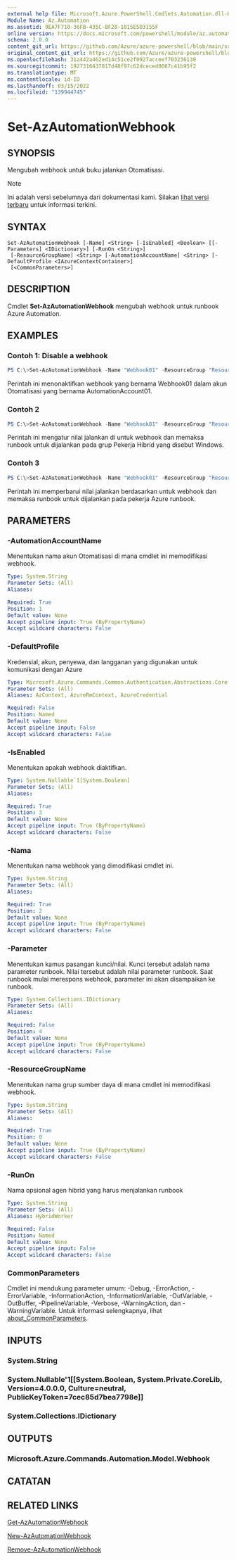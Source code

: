 ```yaml
---
external help file: Microsoft.Azure.PowerShell.Cmdlets.Automation.dll-Help.xml
Module Name: Az.Automation
ms.assetid: 9EA7F710-36FB-435C-BF28-1015E5D3155F
online version: https://docs.microsoft.com/powershell/module/az.automation/set-azautomationwebhook
schema: 2.0.0
content_git_url: https://github.com/Azure/azure-powershell/blob/main/src/Automation/Automation/help/Set-AzAutomationWebhook.md
original_content_git_url: https://github.com/Azure/azure-powershell/blob/main/src/Automation/Automation/help/Set-AzAutomationWebhook.md
ms.openlocfilehash: 31a442a462ed14c51ce2f0927acceef703236130
ms.sourcegitcommit: 1927316437817d48f97c62dceced0067c41b95f2
ms.translationtype: MT
ms.contentlocale: id-ID
ms.lasthandoff: 03/15/2022
ms.locfileid: "139944745"
---
```

# Set-AzAutomationWebhook

## SYNOPSIS
Mengubah webhook untuk buku jalankan Otomatisasi.

> [!NOTE]
>Ini adalah versi sebelumnya dari dokumentasi kami. Silakan [lihat versi terbaru](/powershell/module/az.automation/set-azautomationwebhook) untuk informasi terkini.

## SYNTAX

```
Set-AzAutomationWebhook [-Name] <String> [-IsEnabled] <Boolean> [[-Parameters] <IDictionary>] [-RunOn <String>]
 [-ResourceGroupName] <String> [-AutomationAccountName] <String> [-DefaultProfile <IAzureContextContainer>]
 [<CommonParameters>]
```

## DESCRIPTION
Cmdlet **Set-AzAutomationWebhook** mengubah webhook untuk runbook Azure Automation.

## EXAMPLES

### Contoh 1: Disable a webhook
```powershell
PS C:\>Set-AzAutomationWebhook -Name "Webhook01" -ResourceGroup "ResourceGroup01" -AutomationAccountName "AutomationAccount01" -IsEnabled $False
```

Perintah ini menonaktifkan webhook yang bernama Webhook01 dalam akun Otomatisasi yang bernama AutomationAccount01.

### Contoh 2
```powershell
PS C:\>Set-AzAutomationWebhook -Name "Webhook01" -ResourceGroup "ResourceGroup01" -AutomationAccountName "AutomationAccount01" -RunOn 'Windows'
```

Perintah ini mengatur nilai jalankan di untuk webhook dan memaksa runbook untuk dijalankan pada grup Pekerja Hibrid yang disebut Windows.

### Contoh 3
```powershell
PS C:\>Set-AzAutomationWebhook -Name "Webhook01" -ResourceGroup "ResourceGroup01" -AutomationAccountName "AutomationAccount01" -RunOn $null
```

Perintah ini memperbarui nilai jalankan berdasarkan untuk webhook dan memaksa runbook untuk dijalankan pada pekerja Azure runbook. 

## PARAMETERS

### -AutomationAccountName
Menentukan nama akun Otomatisasi di mana cmdlet ini memodifikasi webhook.

```yaml
Type: System.String
Parameter Sets: (All)
Aliases:

Required: True
Position: 1
Default value: None
Accept pipeline input: True (ByPropertyName)
Accept wildcard characters: False
```

### -DefaultProfile
Kredensial, akun, penyewa, dan langganan yang digunakan untuk komunikasi dengan Azure

```yaml
Type: Microsoft.Azure.Commands.Common.Authentication.Abstractions.Core.IAzureContextContainer
Parameter Sets: (All)
Aliases: AzContext, AzureRmContext, AzureCredential

Required: False
Position: Named
Default value: None
Accept pipeline input: False
Accept wildcard characters: False
```

### -IsEnabled
Menentukan apakah webhook diaktifkan.

```yaml
Type: System.Nullable`1[System.Boolean]
Parameter Sets: (All)
Aliases:

Required: True
Position: 3
Default value: None
Accept pipeline input: True (ByPropertyName)
Accept wildcard characters: False
```

### -Nama
Menentukan nama webhook yang dimodifikasi cmdlet ini.

```yaml
Type: System.String
Parameter Sets: (All)
Aliases:

Required: True
Position: 2
Default value: None
Accept pipeline input: True (ByPropertyName)
Accept wildcard characters: False
```

### -Parameter
Menentukan kamus pasangan kunci/nilai.
Kunci tersebut adalah nama parameter runbook.
Nilai tersebut adalah nilai parameter runbook.
Saat runbook mulai merespons webhook, parameter ini akan disampaikan ke runbook.

```yaml
Type: System.Collections.IDictionary
Parameter Sets: (All)
Aliases:

Required: False
Position: 4
Default value: None
Accept pipeline input: True (ByPropertyName)
Accept wildcard characters: False
```

### -ResourceGroupName
Menentukan nama grup sumber daya di mana cmdlet ini memodifikasi webhook.

```yaml
Type: System.String
Parameter Sets: (All)
Aliases:

Required: True
Position: 0
Default value: None
Accept pipeline input: True (ByPropertyName)
Accept wildcard characters: False
```

### -RunOn
Nama opsional agen hibrid yang harus menjalankan runbook

```yaml
Type: System.String
Parameter Sets: (All)
Aliases: HybridWorker

Required: False
Position: Named
Default value: None
Accept pipeline input: False
Accept wildcard characters: False
```

### CommonParameters
Cmdlet ini mendukung parameter umum: -Debug, -ErrorAction, -ErrorVariable, -InformationAction, -InformationVariable, -OutVariable, -OutBuffer, -PipelineVariable, -Verbose, -WarningAction, dan -WarningVariable. Untuk informasi selengkapnya, lihat [about_CommonParameters](http://go.microsoft.com/fwlink/?LinkID=113216).

## INPUTS

### System.String

### System.Nullable'1[[System.Boolean, System.Private.CoreLib, Version=4.0.0.0, Culture=neutral, PublicKeyToken=7cec85d7bea7798e]]

### System.Collections.IDictionary

## OUTPUTS

### Microsoft.Azure.Commands.Automation.Model.Webhook

## CATATAN

## RELATED LINKS

[Get-AzAutomationWebhook](./Get-AzAutomationWebhook.md)

[New-AzAutomationWebhook](./New-AzAutomationWebhook.md)

[Remove-AzAutomationWebhook](./Remove-AzAutomationWebhook.md)


